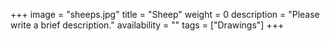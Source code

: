 +++
image = "sheeps.jpg"
title = "Sheep"
weight = 0
description = "Please write a brief description."
availability = ""
tags = ["Drawings"]
+++
